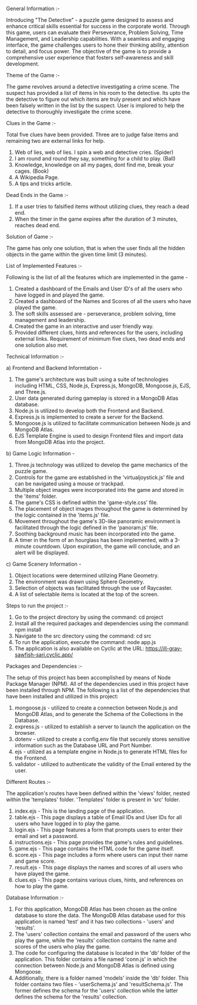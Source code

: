 
General Information :-

Introducing "The Detective" - a puzzle game designed to assess and enhance critical skills essential for success in the corporate world. Through this game, users can evaluate their Perseverance, Problem Solving, Time Management, and Leadership capabilities. With a seamless and engaging interface, the game challenges users to hone their thinking ability, attention to detail, and focus power. The objective of the game is to provide a comprehensive user experience that fosters self-awareness and skill development.


Theme of the Game :-

The game revolves around a detective investigating a crime scene. The suspect has provided a list of items in his room to the detective. Its upto the the detective to figure out which items are truly present and which have been falsely written in the list by the suspect. User is implored to help the detective to thoroughly investigate the crime scene.


Clues in the Game :-

Total five clues have been provided. Three are to judge false items and remaining two are external links for help.

1) Web of lies, web of lies. I spin a web and detective cries. (Spider)
2) I am round and round they say, something for a child to play. (Ball)
3) Knowledge, knowledge on all my pages, dont find me, break your cages. (Book)
4) A Wikipedia Page.
5) A tips and tricks article.


Dead Ends in the Game :-

1) If a user tries to falsified items without utilizing clues, they reach a dead end.
2) When the timer in the game expires after the duration of 3 minutes, reaches dead end.


Solution of Game :-

The game has only one solution, that is when the user finds all the hidden objects in the game within the given time limit (3 minutes).


List of Implemented Features :-

Following is the list of all the features which are implemented in the game - 

1) Created a dashboard of the Emails and User ID's of all the users who have logged in and played the game.
2) Created a dashboard of the Names and Scores of all the users who have played the game.
3) The soft skills assessed are - perseverance, problem solving, time management and leadership.
4) Created the game in an interactive and user friendly way.
5) Provided different clues, hints and references for the users, including external links. Requirement of minimum five clues, two dead ends and one solution also met.

Technical Information :-

a) Frontend and Backend Informtation -

1) The game's architecture was built using a suite of technologies including HTML, CSS, Node.js, Express.js, MongoDB, Mongoose.js, EJS, and Three.js.
2) User data generated during gameplay is stored in a MongoDB Atlas database.
3) Node.js is utilized to develop both the Frontend and Backend.
4) Express.js is implemented to create a server for the Backend.
5) Mongoose.js is utilized to facilitate communication between Node.js and MongoDB Atlas.
6) EJS Template Engine is used to design Frontend files and import data from MongoDB Atlas into the project.


b) Game Logic Information -
    
1) Three.js technology was utilized to develop the game mechanics of the puzzle game.
2) Controls for the game are established in the 'virtualjoystick.js' file and can be navigated using a mouse or trackpad.
3) Multiple object images were incorporated into the game and stored in the 'items' folder.
4) The game's CSS is defined within the 'game-style.css' file.
5) The placement of object images throughout the game is determined by the logic contained in the 'items.js' file.
6) Movement throughout the game's 3D-like panoramic environment is facilitated through the logic defined in the 'panoram.js' file.
7) Soothing background music has been incorporated into the game.
8) A timer in the form of an hourglass has been implemented, with a 3-minute countdown. Upon expiration, the game will conclude, and an alert will be displayed.
    
    
c) Game Scenery Information -

1) Object locations were determined utilizing Plane Geometry.
2) The environment was drawn using Sphere Geometry.
3) Selection of objects was facilitated through the use of Raycaster.
4) A list of selectable items is located at the top of the screen.


Steps  to run the project :-

1) Go to the project directory by using the command: cd project
2) Install all the required packages and dependencies using the command: npm install
3) Navigate to the src directory using the command: cd src
4) To run the application, execute the command: node app.js
5) The application is also available on Cyclic at the URL: https://ill-gray-sawfish-sari.cyclic.app/


Packages and Dependencies :-

The setup of this project has been accomplished by means of Node Package Manager (NPM). All of the dependencies used in this project have been installed through NPM. The following is a list of the dependencies that have been installed and utilized in this project:

1) mongoose.js - utilized to create a connection between Node.js and MongoDB Atlas, and to generate the Schema of the Collections in the Database.
2) express.js - utilized to establish a server to launch the application on the browser.
3) dotenv - utilized to create a config.env file that securely stores sensitive information such as the Database URL and Port Number.
4) ejs - utilized as a template engine in Node.js to generate HTML files for the Frontend.
5) validator - utilized to authenticate the validity of the Email entered by the user.


Different Routes :-

The application's routes have been defined within the 'views' folder, nested within the 'templates' folder. 'Templates' folder is present in 'src' folder.

1) index.ejs - This is the landing page of the application.
2) table.ejs - This page displays a table of Email IDs and User IDs for all users who have logged in to play the game.
3) login.ejs - This page features a form that prompts users to enter their email and set a password.
4) instructions.ejs - This page provides the game's rules and guidelines.
5) game.ejs - This page contains the HTML code for the game itself.
6) score.ejs - This page includes a form where users can input their name and game score.
7) result.ejs - This page displays the names and scores of all users who have played the game.
8) clues.ejs - This page contains various clues, hints, and references on how to play the game.


Database Information :-

1) For this application, MongoDB Atlas has been chosen as the online database to store the data. The MongoDB Atlas database used for this application is named 'test' and it has two collections - 'users' and 'results'.
2) The 'users' collection contains the email and password of the users who play the game, while the 'results' collection contains the name and scores of the users who play the game.
3) The code for configuring the database is located in the 'db' folder of the application. This folder contains a file named 'conn.js' in which the connection between Node.js and MongoDB Atlas is defined using Mongoose.
4) Additionally, there is a folder named 'models' inside the 'db' folder. This folder contains two files - 'userSchema.js' and 'resultSchema.js'. The former defines the schema for the 'users' collection while the latter defines the schema for the 'results' collection.



